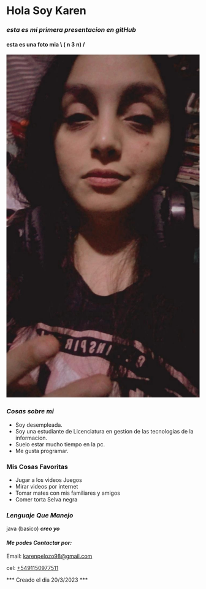  #  **Hola Soy Karen**  # 
 ### *esta es mi primera presentacion en gitHub* ###
#### esta es una foto mia  \ ( n 3 n) / ####
![fotoPresentacion.jpeg](imagenes/fotoPresentacion.jpeg)
### *Cosas sobre mi* ###
- Soy desempleada.
- Soy una estudiante de Licenciatura en gestion de las tecnologias de la informacion. 
- Suelo estar mucho tiempo en la pc.
- Me gusta programar.

### Mis Cosas Favoritas ###
- Jugar a los videos Juegos
- Mirar videos por internet
- Tomar mates con mis familiares y amigos
- Comer torta Selva negra 

### ***Lenguaje Que Manejo*** ###
java (basico) ***creo yo***

#### ***Me podes Contactar por:*** ####
Email: [karenpelozo98@gmail.com](mailto:karenpelozo98@gmail.com)

 cel: [+5491150977511](https://web.whatsapp.com/send?phone=5491150977511)

*** Creado el dia 20/3/2023 *** 

    
